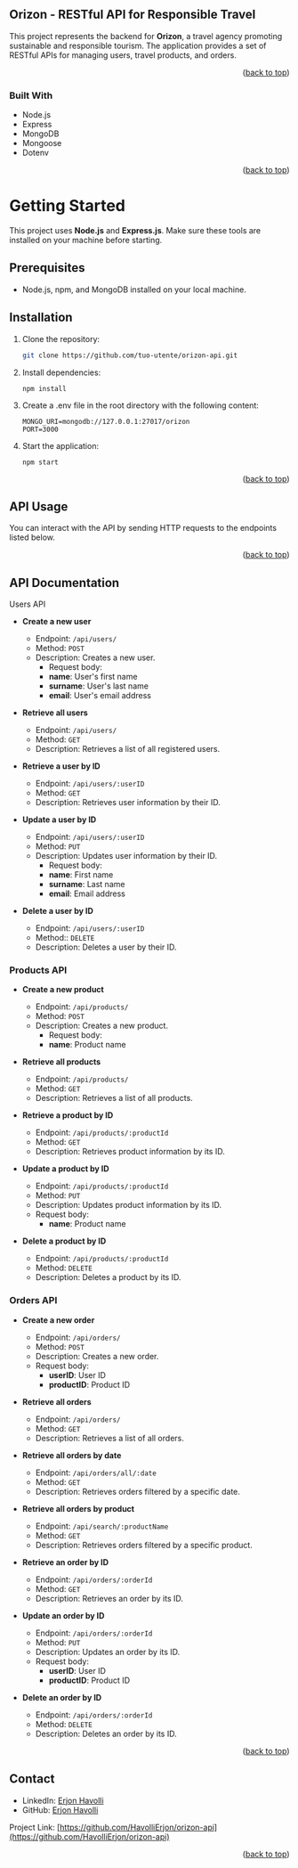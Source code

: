 ## Orizon - RESTful API for Responsible Travel

This project represents the backend for **Orizon**, a travel agency promoting sustainable and responsible tourism. The application provides a set of RESTful APIs for managing users, travel products, and orders.

<p align="right">(<a href="#readme-top">back to top</a>)</p>

### Built With

- Node.js
- Express
- MongoDB
- Mongoose
- Dotenv

<p align="right">(<a href="#readme-top">back to top</a>)</p>

#  Getting Started

This project uses **Node.js** and **Express.js**. Make sure these tools are installed on your machine before starting.

##  Prerequisites

- Node.js, npm, and MongoDB installed on your local machine.

##  Installation

1. Clone the repository:

   ```sh
   git clone https://github.com/tuo-utente/orizon-api.git

   ```

2. Install dependencies:

   ```
   npm install
   ```

3. Create a .env file in the root directory with the       following content:

   ```
   MONGO_URI=mongodb://127.0.0.1:27017/orizon
   PORT=3000
   ```

4. Start the application:
   ```
   npm start
   ```
      <p align="right">(<a href="#readme-top">back to top</a>)</p>
   

## API Usage

You can interact with the API by sending HTTP requests to the endpoints listed below.

<p align="right">(<a href="#readme-top">back to top</a>)</p>


## API Documentation

Users API

- **Create a new user**

  - Endpoint: `/api/users/`
  - Method: `POST`
  - Description: Creates a new user.
    - Request body:
    - **name**: User's first name
    - **surname**:  User's last name
    - **email**: User's email address

- **Retrieve all users**

  - Endpoint: `/api/users/`
  - Method: `GET`
  - Description: Retrieves a list of all registered users.

- **Retrieve a user by ID**

  - Endpoint: `/api/users/:userID`
  - Method: `GET`
  - Description: Retrieves user information by their ID.

- **Update a user by ID**

  - Endpoint: `/api/users/:userID`
  - Method: `PUT`
  - Description: Updates user information by their ID.
    - Request body:
    - **name**: First name
    - **surname**: Last name
    - **email**: Email address

- **Delete a user by ID**
  - Endpoint: `/api/users/:userID`
  - Method:: `DELETE`
  - Description: Deletes a user by their ID.

### Products API

- **Create a new product**

  - Endpoint: `/api/products/`
  - Method: `POST`
  - Description: Creates a new product.
    - Request body:
    - **name**: Product name

- **Retrieve all products**

  - Endpoint: `/api/products/`
  - Method: `GET`
  - Description: Retrieves a list of all products.

- **Retrieve a product by ID**

  - Endpoint: `/api/products/:productId`
  - Method: `GET`
  - Description: Retrieves product information by its ID.

- **Update a product by ID**

  - Endpoint: `/api/products/:productId`
  - Method: `PUT`
  - Description: Updates product information by its ID.
  - Request body:
    - **name**: Product name

- **Delete a product by ID**
  - Endpoint: `/api/products/:productId`
  - Method: `DELETE`
  - Description: Deletes a product by its ID.

### Orders API

- **Create a new order**

  - Endpoint: `/api/orders/`
  - Method: `POST`
  - Description: Creates a new order.
  - Request body:
    - **userID**: User ID
    - **productID**:  Product ID


- **Retrieve all orders**

  - Endpoint: `/api/orders/`
  - Method: `GET`
  - Description: Retrieves a list of all orders.

- **Retrieve all orders by date**

  - Endpoint: `/api/orders/all/:date`
  - Method: `GET`
  - Description: Retrieves orders filtered by a specific date.

- **Retrieve all orders by product**

  - Endpoint: `/api/search/:productName`
  - Method: `GET`
  - Description: Retrieves orders filtered by a specific product.

- **Retrieve an order by ID**

  - Endpoint: `/api/orders/:orderId`
  - Method: `GET`
  - Description: Retrieves an order by its ID.

- **Update an order by ID**

  - Endpoint: `/api/orders/:orderId`
  - Method: `PUT`
  - Description: Updates an order by its ID.
  - Request body:
    - **userID**:  User ID
    - **productID**: Product ID

- **Delete an order by ID**
  - Endpoint: `/api/orders/:orderId`
  - Method: `DELETE`
  - Description: Deletes an order by its ID.

<p align="right">(<a href="#readme-top">back to top</a>)</p>


## Contact

- LinkedIn: [Erjon Havolli](https://www.linkedin.com/in/erjon-havolli/)
- GitHub: [Erjon Havolli](https://github.com/HavolliErjon)


Project Link: [https://github.com/HavolliErjon/orizon-api](https://github.com/HavolliErjon/orizon-api)  

<p align="right">(<a href="#readme-top">back to top</a>)</p>

